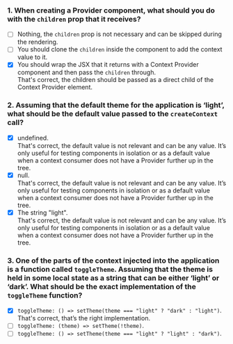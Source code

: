 ### 1. When creating a Provider component, what should you do with the `children` prop that it receives?

- [ ] Nothing, the `children` prop is not necessary and can be skipped during the rendering.
- [ ] You should clone the `children` inside the component to add the context value to it.
- [x] You should wrap the JSX that it returns with a Context Provider component and then pass the `children` through. <br>
      That's correct, the children should be passed as a direct child of the Context Provider element.

### 2. Assuming that the default theme for the application is ‘light’, what should be the default value passed to the `createContext` call?

- [x] undefined. <br>
      That's correct, the default value is not relevant and can be any value. It’s only useful for testing components in isolation or as a default value when a context consumer does not have a Provider further up in the tree.
- [x] null. <br>
      That's correct, the default value is not relevant and can be any value. It’s only useful for testing components in isolation or as a default value when a context consumer does not have a Provider further up in the tree.
- [x] The string "light". <br>
      That's correct, the default value is not relevant and can be any value. It’s only useful for testing components in isolation or as a default value when a context consumer does not have a Provider further up in the tree.

### 3. One of the parts of the context injected into the application is a function called `toggleTheme`. Assuming that the theme is held in some local state as a string that can be either ‘light’ or ‘dark’. What should be the exact implementation of the `toggleTheme` function?

- [x] `toggleTheme: () => setTheme(theme === "light" ? "dark" : "light")`. <br>
      That's correct, that’s the right implementation.
- [ ] `toggleTheme: (theme) => setTheme(!theme)`.
- [ ] `toggleTheme: () => setTheme(theme === "light" ? "light" : "dark")`.
